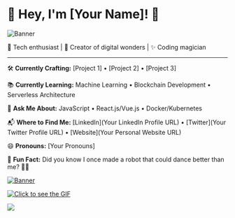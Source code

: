 # 🌟 Hey, I'm [Your Name]! 🌟

![Banner](https://yourbannerimageurl.com)

🚀 Tech enthusiast | 🌈 Creator of digital wonders | ✨ Coding magician

---

🛠️ **Currently Crafting:** [Project 1] • [Project 2] • [Project 3]

📚 **Currently Learning:** Machine Learning • Blockchain Development • Serverless Architecture

🤔 **Ask Me About:** JavaScript • React.js/Vue.js • Docker/Kubernetes

📬 **Where to Find Me:** [LinkedIn](Your LinkedIn Profile URL) • [Twitter](Your Twitter Profile URL) • [Website](Your Personal Website URL)

😄 **Pronouns:** [Your Pronouns]

🎉 **Fun Fact:** Did you know I once made a robot that could dance better than me? 💃🤖

<a href="[https://www.google.com/url?sa=i&url=https%3A%2F%2Fjamfactory.tumblr.com%2Fpost%2F110927394096%2Fteaching-myself-pixel-art-and-gif-animation-so-i&psig=AOvVaw22Ia2p4rlxQDNVuFbZ7vR3&ust=1717927187998000&source=images&cd=vfe&opi=89978449&ved=0CBEQjRxqFwoTCNDot8_fy4YDFQAAAAAdAAAAABAE](https://64.media.tumblr.com/4863cb428e1bbedb07a09d2115598d12/tumblr_njqcjcWYqH1qz8lvgo1_1280.gif)">
    <img src="https://yourbannerimageurl.com" alt="Banner">
</a>

[![Click to see the GIF](https://yourbannerimageurl.com)](https://www.google.com/url?sa=i&url=https%3A%2F%2Fjamfactory.tumblr.com%2Fpost%2F110927394096%2Fteaching-myself-pixel-art-and-gif-animation-so-i&psig=AOvVaw22Ia2p4rlxQDNVuFbZ7vR3&ust=1717927187998000&source=images&cd=vfe&opi=89978449&ved=0CBEQjRxqFwoTCNDot8_fy4YDFQAAAAAdAAAAABAE)

<img src="https://camo.githubusercontent.com/4e14799e9b8c24a8655cf049a0502fd0fe0350ba07a6aebe4dea9c4096b7173e/68747470733a2f2f692e696d6775722e636f6d2f6b644b686778362e676966" align="center" data-canonical-src="[https://i.imgur.com/kdKhgx6.gif](https://64.media.tumblr.com/4863cb428e1bbedb07a09d2115598d12/tumblr_njqcjcWYqH1qz8lvgo1_1280.gif)" style="max-width: 100%; display: inline-block;" data-target="animated-image.originalImage">
